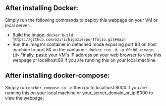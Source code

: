 ## After installing Docker:
Simply run the following commands to deploy this webpage on your VM or local server:
- Build the image:
`docker build https://github.com/ozirichigozie/portfolio.git#main`
- Run the image's container in detached mode exposing port 80 on host machine to port 80 on the container:
`docker run -d -p 80:80 <image-id>`
Finally, paste your VM's IP address on your web browser to view this webpage or localhost:80 if you are running this on your local machine.

## After installing docker-compose:
Simply run `docker-compose up -d` then go to localhost:8000 if you are running this on your local machine or your_server_domain_or_ip:8000 to view the webpage.
